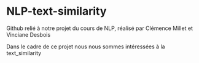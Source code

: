 # NLP-text-similarity
Github relié à notre projet du cours de NLP, réalisé par Clémence Millet et Vinciane Desbois

Dans le cadre de ce projet nous nous sommes intéressées à la text_similarity
